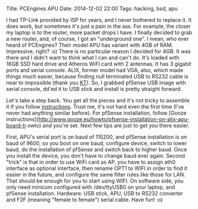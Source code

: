 Title: PCEngines APU
Date: 2014-12-02 22:00
Tags: hacking, bsd, apu

I had TP-Link provided by ISP for years, and I never bothered to replace it. It
does work, but sometimes it's just a pain in the ass. For example, the closer
my laptop is to the router, more packet drops I have. I finally decided to grab
a new router, and, of course, I got an "underground one". I mean, who ever
heard of PCEngines? Their model APU has variant with 4GB of RAM. Impressive,
right? :o) There is no particular reason I decided for 4GB. It was there and I
didn't want to think what I can and can't do. It's loaded with 16GB SSD hard
drive and Atheros WiFi card with 2 antennas. It has 3 gigabit ports and serial
console. ALIX, former model had VGA, also, which made things much easier,
because finding null terminated USB to RS232 cable is near to impossible (thank
you [KT](http://www.ktehnika.co.rs/)). So, I grabbed pfSense USB image with
serial console, dd'ed it to USB stick and install is pretty straight forward.

Let's take a step back. You get all the pieces and it's not tricky to assemble
it if you follow [instructions](http://www.pcengines.ch/apucool.htm). Trust me,
it's not hard even the first time (I've never had anything similar before). For
pfSense installation, follow [Gooze
instructions](http://www.gooze.eu/howto/pfsense-installation-on-alix-apu-board-h
owto) and you're set. Next few tips are just to get you there easier.

First, APU's serial port is on baud of 115200, and pfSense installation is on
baud of 9600, so you boot on one baud, configure device, switch to lower baud,
do the installation of pfSense and switch back to higher baud. Once you install
the device, you don't have to change baud ever again. Second "trick" is that in
order to use WiFi card as AP, you have to assign ath0 interface as optional
interface, then rename OPT1 to WIFI in order to find it easier in the future,
and configure the same filter rules like those for LAN. That should be enough
for you to start using WIFI. On software side, you only need minicom configured
with /dev/ttyUSB0 on your laptop, and pfSense installation. Hardware: USB
stick, APU, USB to RS232 converter and F2F (meaning "female to female") serial
cable. Have fun! :o)
